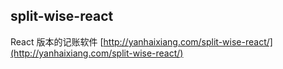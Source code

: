 ## split-wise-react

React 版本的记账软件 [http://yanhaixiang.com/split-wise-react/](http://yanhaixiang.com/split-wise-react/)
